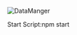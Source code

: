 ![DataManger](https://github.com/Harshathkulal/Data_Manager/assets/130536991/e75f03e1-775b-4308-99c8-a29e8ad282b8)

Start Script:npm start
